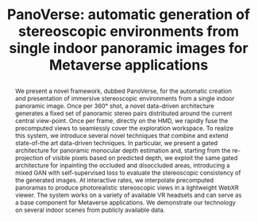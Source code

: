 ---
# this file is written in YAML http://docs.ansible.com/ansible/latest/YAMLSyntax.html
# all lines with a leading sharp are comments and will not be compiled
# longer blocks of text should start with a a leading > to escape all special characters

# URL handle for generated webpage
slug:       panoverse

#specifies layout to be used for page generation (do not modify)
layout:     publication

#publication title
title:      >
   PanoVerse: automatic generation of stereoscopic environments from single indoor panoramic images for Metaverse applications
   
#include in selected publications on front page (optional, delete line if not applicable)
display:	selected

#list all publication authors in correct order (please check the spelling is identical to your personal page)
authors:
 - Giovanni Pintore
 - Alberto Jaspe-Villanueva
 - Markus Hadwiger
 - Enrico Gobbetti
 - Jens Schneider
 - Marco Agus
 
#insert publication venue (displayed on publication page)
venue:      >
   ACM SIGGRAPH Web3D

#insert short venue (displayed in box in publication list)
shortvenue: >
   Web3D 2023

#specify publication year
year:       2023

#insert abstract of publication
abstract:   >
   We present a novel framework, dubbed PanoVerse, for the automatic creation and presentation of immersive stereoscopic environments from a single indoor panoramic image. Once per 360° shot, a novel data-driven architecture generates a fixed set of panoramic stereo pairs distributed around the current central view-point. Once per frame, directly on the HMD, we rapidly fuse the precomputed views to seamlessly cover the exploration workspace. To realize this system, we introduce several novel techniques that combine and extend state-of-the art data-driven techniques. In particular, we present a gated architecture for panoramic monocular depth estimation and, starting from the re-projection of visible pixels based on predicted depth, we exploit the same gated architecture for inpainting the occluded and disoccluded areas, introducing a mixed GAN with self-supervised loss to evaluate the stereoscopic consistency of the generated images. At interactive rates, we interpolate precomputed panoramas to produce photorealistic stereoscopic views in a lightweight WebXR viewer. The system works on a variety of available VR headsets and can serve as a base component for Metaverse applications. We demonstrate our technology on several indoor scenes from publicly available data.
   
#link to hi-res teaser image of publication (please make sure the image is wide, e.g. aspect ratio between 4:2 and 4:1)
teaser:     './publications/2023-pintore_jaspe-panoverse-teaser.jpg'
   
#link to smaller thumbnail image of publication (please make sure the aspect ratio is 3:2, suggested size is 150x100px)
thumbnail:  './publications/2023-pintore_jaspe-panoverse-thumb.jpg'

#link to publication video (optional): you can either upload the video to our website (insert local link) or host it on youtube or vimeo (in this case insert the youtube/vimeo link)
#video:      'https://vimeo.com/458350874'

#link to talk video (optional): you can either upload the video to our website (insert local link) or host it on youtube or vimeo (in this case insert the youtube/vimeo link)
#talk:       'https://www.youtube.com/watch?v=3WW2Bdg5tY8'

#link to publication pdf (optional)
pdf:        './publications/2023-pintore_jaspe-panoverse.pdf'

#link to appendix pdf (optional)
#pdfsupp:   'https://arxiv.org/pdf/2306.06925.pdf'

#insert citation. please format citation by inserting <br> at line breaks, &nbsp;&nbsp; will insert a tab character to prettify the citation
citation:   >
  @article{PintoreAndJaspe2023Panoverse,<br>
   &nbsp;&nbsp;title = {PanoVerse: automatic generation of stereoscopic environments from single indoor panoramic images for Metaverse applications},<br>
   &nbsp;&nbsp;author = {Pintore, Giovanni and Jaspe-Villanueva, Alberto and Hadwiger, Markus and Gobbetti, Enrico and Schneider, Jens and Agus, Marco},<br>
   &nbsp;&nbsp;booktitle = {Proc. Web3D 2023 - 28th International ACM Conference on 3D Web Technology},<br>
   &nbsp;&nbsp;month = {October},<br>
   &nbsp;&nbsp;year = {2023},<br>
   &nbsp;&nbsp;doi = {10.1145/3611314.3615914},<br>
  }

#insert links to additional material for the publication (optional)
#links need a title, a URL and a type (this defines the link icon) which can be one of the following values: code, archive, files, slides or text (this is the default icon)
links: 
- title: Publisher version
  type:  web
  url:   'https://doi.org/10.1145/3611314.3615914'
#- title: arXiv paper
#  type:  pdf
#  url:   'https://arxiv.org/pdf/2306.06925.pdf'
# - title: Code
#   type:  github
#   url:   'https://github.com/vccvisualization/killingsurfaces'
 
---